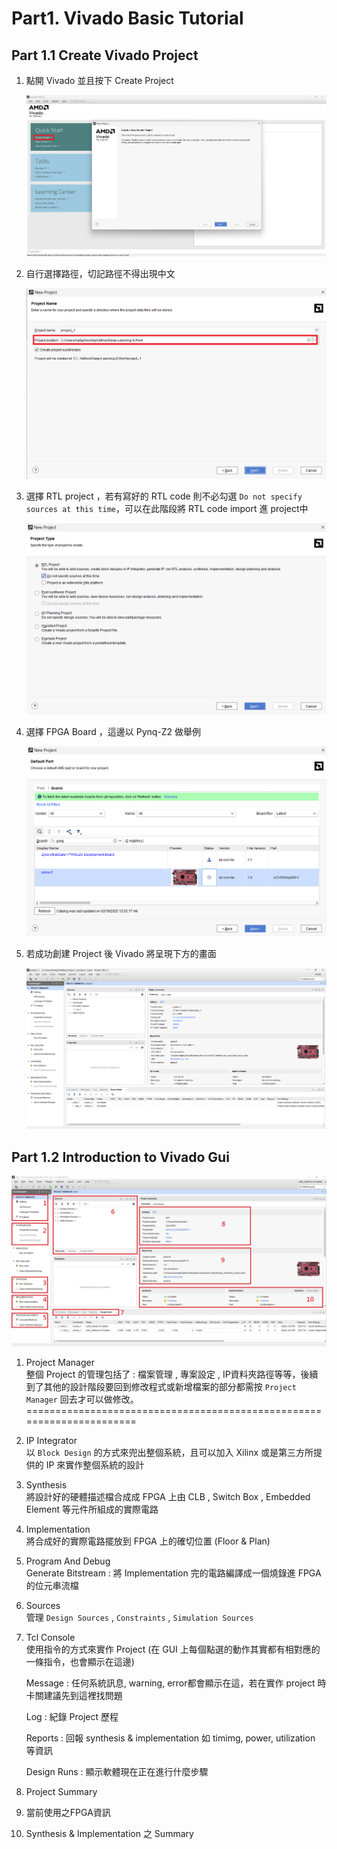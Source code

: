# Part1. Vivado Basic Tutorial
## Part 1.1 Create Vivado Project

1.  點開 Vivado 並且按下 Create Project  

    ![Create](./png/create_project.png)  

2.  自行選擇路徑，切記路徑不得出現中文  

    ![Path](./png/path.png)

3.  選擇 RTL project ，若有寫好的 RTL code 則不必勾選 `Do not specify sources at this time`，可以在此階段將 RTL code import 進 project中  

    ![Project_type](./png/Project_type.png)  

4.  選擇 FPGA Board ，這邊以 Pynq-Z2 做舉例  

    ![Board_select](./png/board_select.png)  

5.  若成功創建 Project 後 Vivado 將呈現下方的畫面  

    ![Project_done](./png/project_done.png)  

## Part 1.2 Introduction to Vivado Gui  

![Vivado_GUI](./png/Vivado_GUI.png)  

1.  Project Manager  
    整個 Project 的管理包括了 : 檔案管理 , 專案設定 , IP資料夾路徑等等，後續到了其他的設計階段要回到修改程式或新增檔案的部分都需按 `Project Manager` 回去才可以做修改。
======================================================================
2.  IP Integrator  
    以 `Block Design` 的方式來兜出整個系統，且可以加入 Xilinx 或是第三方所提供的 IP 來實作整個系統的設計

3.  Synthesis  
    將設計好的硬體描述檔合成成 FPGA 上由 CLB , Switch Box , Embedded Element 等元件所組成的實際電路

4.  Implementation  
    將合成好的實際電路擺放到 FPGA 上的確切位置 (Floor & Plan)

5.  Program And Debug  
    Generate Bitstream : 將 Implementation 完的電路編譯成一個燒錄進 FPGA 的位元串流檔

6.  Sources  
    管理 `Design Sources` , `Constraints` , `Simulation Sources`

7.  Tcl Console  
    使用指令的方式來實作 Project (在 GUI 上每個點選的動作其實都有相對應的一條指令，也會顯示在這邊)

    Message : 任何系統訊息, warning, error都會顯示在這，若在實作 project 時卡關建議先到這裡找問題

    Log : 紀錄 Project 歷程  

    Reports : 回報 synthesis & implementation 如 timimg, power, utilization 等資訊  

    Design Runs : 顯示軟體現在正在進行什麼步驟

8.  Project Summary

9.  當前使用之FPGA資訊

10. Synthesis & Implementation 之 Summary